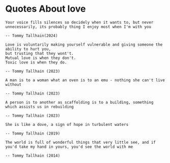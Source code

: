 # Quotes About love



```{epigraph}
Your voice fills silences so decidely when it wants to, but never unnecessarily, its probably thing I enjoy most when I'm with you

-- Tommy Tallhain(2024)
```








```{epigraph}
Love is voluntarily making yourself vulnerable and giving someone the ability to hurt you, 
but trusting that they wont't.
Mutual love is when they don't.
Toxic love is when they do.

-- Tommy Tallhain (2023)
```










```{epigraph}
A man is to a woman what an oven is to an emu - nothing she can't live without

-- Tommy Tallhain (2023)
```








```{epigraph}
A person is to another as scaffolding is to a building, something which assists us in rebuilding

-- Tommy Tallhain (2023)
```






```{epigraph}
She is like a dove, a sign of hope in turbulent waters

-- Tommy Tallhain (2019)
```








```{epigraph}
The world is full of wonderful things that very little see, and if you'd take my hand in yours, you'd see the world with me

-- Tommy Tallhain (2014)
```









































